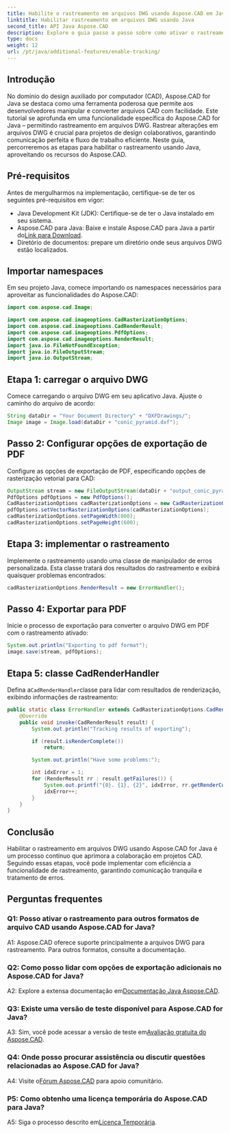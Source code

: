 ```yaml
---
title: Habilite o rastreamento em arquivos DWG usando Aspose.CAD em Java
linktitle: Habilitar rastreamento em arquivos DWG usando Java
second_title: API Java Aspose.CAD
description: Explore o guia passo a passo sobre como ativar o rastreamento de arquivos DWG em Java usando Aspose.CAD, garantindo uma colaboração perfeita em projetos CAD.
type: docs
weight: 12
url: /pt/java/additional-features/enable-tracking/
---
```

## Introdução

No domínio do design auxiliado por computador (CAD), Aspose.CAD for Java se destaca como uma ferramenta poderosa que permite aos desenvolvedores manipular e converter arquivos CAD com facilidade. Este tutorial se aprofunda em uma funcionalidade específica do Aspose.CAD for Java – permitindo rastreamento em arquivos DWG. Rastrear alterações em arquivos DWG é crucial para projetos de design colaborativos, garantindo comunicação perfeita e fluxo de trabalho eficiente. Neste guia, percorreremos as etapas para habilitar o rastreamento usando Java, aproveitando os recursos do Aspose.CAD.

## Pré-requisitos

Antes de mergulharmos na implementação, certifique-se de ter os seguintes pré-requisitos em vigor:

- Java Development Kit (JDK): Certifique-se de ter o Java instalado em seu sistema.
-  Aspose.CAD para Java: Baixe e instale Aspose.CAD para Java a partir do[Link para Download](https://releases.aspose.com/cad/java/).
- Diretório de documentos: prepare um diretório onde seus arquivos DWG estão localizados.

## Importar namespaces

Em seu projeto Java, comece importando os namespaces necessários para aproveitar as funcionalidades do Aspose.CAD:

```java
import com.aspose.cad.Image;

import com.aspose.cad.imageoptions.CadRasterizationOptions;
import com.aspose.cad.imageoptions.CadRenderResult;
import com.aspose.cad.imageoptions.PdfOptions;
import com.aspose.cad.imageoptions.RenderResult;
import java.io.FileNotFoundException;
import java.io.FileOutputStream;
import java.io.OutputStream;
```

## Etapa 1: carregar o arquivo DWG

Comece carregando o arquivo DWG em seu aplicativo Java. Ajuste o caminho do arquivo de acordo:

```java
String dataDir = "Your Document Directory" + "DXFDrawings/";
Image image = Image.load(dataDir + "conic_pyramid.dxf");
```

## Passo 2: Configurar opções de exportação de PDF

Configure as opções de exportação de PDF, especificando opções de rasterização vetorial para CAD:

```java
OutputStream stream = new FileOutputStream(dataDir + "output_conic_pyramid.pdf");
PdfOptions pdfOptions = new PdfOptions();
CadRasterizationOptions cadRasterizationOptions = new CadRasterizationOptions();
pdfOptions.setVectorRasterizationOptions(cadRasterizationOptions);
cadRasterizationOptions.setPageWidth(800);
cadRasterizationOptions.setPageHeight(600);
```

## Etapa 3: implementar o rastreamento

Implemente o rastreamento usando uma classe de manipulador de erros personalizada. Esta classe tratará dos resultados do rastreamento e exibirá quaisquer problemas encontrados:

```java
cadRasterizationOptions.RenderResult = new ErrorHandler();
```

## Passo 4: Exportar para PDF

Inicie o processo de exportação para converter o arquivo DWG em PDF com o rastreamento ativado:

```java
System.out.println("Exporting to pdf format");
image.save(stream, pdfOptions);
```

## Etapa 5: classe CadRenderHandler

 Defina a`CadRenderHandler`classe para lidar com resultados de renderização, exibindo informações de rastreamento:

```java
public static class ErrorHandler extends CadRasterizationOptions.CadRenderHandler {
    @Override
    public void invoke(CadRenderResult result) {
        System.out.println("Tracking results of exporting");

        if (result.isRenderComplete())
            return;

        System.out.println("Have some problems:");

        int idxError = 1;
        for (RenderResult rr : result.getFailures()) {
            System.out.printf("{0}. {1}, {2}", idxError, rr.getRenderCode(), rr.getMessage());
            idxError++;
        }
    }
}
```

## Conclusão

Habilitar o rastreamento em arquivos DWG usando Aspose.CAD for Java é um processo contínuo que aprimora a colaboração em projetos CAD. Seguindo essas etapas, você pode implementar com eficiência a funcionalidade de rastreamento, garantindo comunicação tranquila e tratamento de erros.

## Perguntas frequentes

### Q1: Posso ativar o rastreamento para outros formatos de arquivo CAD usando Aspose.CAD for Java?

A1: Aspose.CAD oferece suporte principalmente a arquivos DWG para rastreamento. Para outros formatos, consulte a documentação.

### Q2: Como posso lidar com opções de exportação adicionais no Aspose.CAD for Java?

 A2: Explore a extensa documentação em[Documentação Java Aspose.CAD](https://reference.aspose.com/cad/java/).

### Q3: Existe uma versão de teste disponível para Aspose.CAD for Java?

 A3: Sim, você pode acessar a versão de teste em[Avaliação gratuita do Aspose.CAD](https://releases.aspose.com/).

### Q4: Onde posso procurar assistência ou discutir questões relacionadas ao Aspose.CAD for Java?

 A4: Visite o[Fórum Aspose.CAD](https://forum.aspose.com/c/cad/19) para apoio comunitário.

### P5: Como obtenho uma licença temporária do Aspose.CAD para Java?

 A5: Siga o processo descrito em[Licença Temporária](https://purchase.aspose.com/temporary-license/).